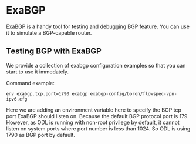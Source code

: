 # ExaBGP
[ExaBGP](https://github.com/Exa-Networks/exabgp) is a handy tool for testing and debugging BGP feature.  You can use it to simulate a BGP-capable router.

## Testing BGP with ExaBGP

We provide a collection of exabgp configuration examples so that you can start to use it immedately.

Command example:

```
env exabgp.tcp.port=1790 exabgp exabgp-config/boron/flowspec-vpn-ipv6.cfg
```

Here we are adding an environment variable here to specify the BGP tcp port ExaBGP should listen on.  Because the default BGP protocol port is 179.  However, as ODL is running with non-root privilege by default, it cannot listen on system ports where port number is less than 1024.  So ODL is using 1790 as BGP port by default.

